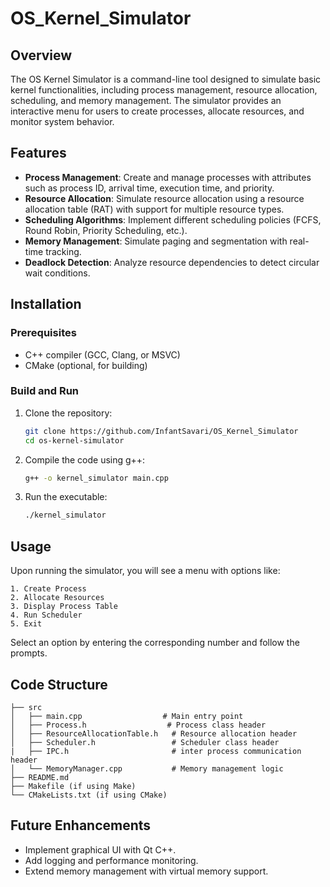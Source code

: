 # OS_Kernel_Simulator


## Overview
The OS Kernel Simulator is a command-line tool designed to simulate basic kernel functionalities, including process management, resource allocation, scheduling, and memory management. The simulator provides an interactive menu for users to create processes, allocate resources, and monitor system behavior.

## Features
- **Process Management**: Create and manage processes with attributes such as process ID, arrival time, execution time, and priority.
- **Resource Allocation**: Simulate resource allocation using a resource allocation table (RAT) with support for multiple resource types.
- **Scheduling Algorithms**: Implement different scheduling policies (FCFS, Round Robin, Priority Scheduling, etc.).
- **Memory Management**: Simulate paging and segmentation with real-time tracking.
- **Deadlock Detection**: Analyze resource dependencies to detect circular wait conditions.

## Installation
### Prerequisites
- C++ compiler (GCC, Clang, or MSVC)
- CMake (optional, for building)

### Build and Run
1. Clone the repository:
   ```sh
   git clone https://github.com/InfantSavari/OS_Kernel_Simulator
   cd os-kernel-simulator
   ```
2. Compile the code using g++:
   ```sh
   g++ -o kernel_simulator main.cpp
   ```
3. Run the executable:
   ```sh
   ./kernel_simulator
   ```

## Usage
Upon running the simulator, you will see a menu with options like:
```
1. Create Process
2. Allocate Resources
3. Display Process Table
4. Run Scheduler
5. Exit
```
Select an option by entering the corresponding number and follow the prompts.

## Code Structure
```
├── src
│   ├── main.cpp                  # Main entry point  
│   ├── Process.h                  # Process class header
│   ├── ResourceAllocationTable.h   # Resource allocation header
│   ├── Scheduler.h                 # Scheduler class header
|   ├── IPC.h                       # inter process communication header
│   └── MemoryManager.cpp           # Memory management logic
├── README.md
├── Makefile (if using Make)
└── CMakeLists.txt (if using CMake)
```

## Future Enhancements
- Implement graphical UI with Qt C++.
- Add logging and performance monitoring.
- Extend memory management with virtual memory support.




